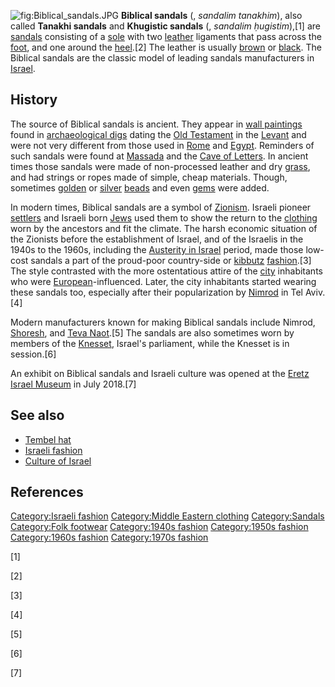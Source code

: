 ![](Biblical_sandals.JPG "fig:Biblical_sandals.JPG") **Biblical
sandals** (, *sandalim tanakhim*), also called **Tanakhi sandals** and
**Khugistic sandals** (, *sandalim ḥugistim*),[1] are
[sandals](sandals "wikilink") consisting of a
[sole](Sole_(shoe) "wikilink") with two [leather](leather "wikilink")
ligaments that pass across the [foot](foot "wikilink"), and one around
the [heel](heel "wikilink").[2] The leather is usually
[brown](brown "wikilink") or [black](black "wikilink"). The Biblical
sandals are the classic model of leading sandals manufacturers in
[Israel](Israel "wikilink").

## History

The source of Biblical sandals is ancient. They appear in [wall
paintings](wall_painting "wikilink") found in [archaeological
digs](archaeology "wikilink") dating the [Old
Testament](Old_Testament "wikilink") in the [Levant](Levant "wikilink")
and were not very different from those used in [Rome](Rome "wikilink")
and [Egypt](Egypt "wikilink"). Reminders of such sandals were found at
[Massada](Massada "wikilink") and the [Cave of
Letters](Cave_of_Letters "wikilink"). In ancient times those sandals
were made of non-processed leather and dry [grass](grass "wikilink"),
and had strings or ropes made of simple, cheap materials. Though,
sometimes [golden](gold "wikilink") or [silver](silver "wikilink")
[beads](bead "wikilink") and even [gems](Gemstone "wikilink") were
added.

In modern times, Biblical sandals are a symbol of
[Zionism](Zionism "wikilink"). Israeli pioneer
[settlers](settler "wikilink") and Israeli born [Jews](Jews "wikilink")
used them to show the return to the [clothing](cloth "wikilink") worn by
the ancestors and fit the climate. The harsh economic situation of the
Zionists before the establishment of Israel, and of the Israelis in the
1940s to the 1960s, including the [Austerity in
Israel](Austerity_in_Israel "wikilink") period, made those low-cost
sandals a part of the proud-poor country-side or
[kibbutz](kibbutz "wikilink") [fashion](fashion "wikilink").[3] The
style contrasted with the more ostentatious attire of the
[city](city "wikilink") inhabitants who were
[European](Europe "wikilink")-influenced. Later, the city inhabitants
started wearing these sandals too, especially after their popularization
by [Nimrod](:he:נעלי_נימרוד "wikilink") in Tel Aviv.[4]

Modern manufacturers known for making Biblical sandals include Nimrod,
[Shoresh](Source_Sandals "wikilink"), and [Teva
Naot](Naot "wikilink").[5] The sandals are also sometimes worn by
members of the [Knesset](Knesset "wikilink"), Israel's parliament, while
the Knesset is in session.[6]

An exhibit on Biblical sandals and Israeli culture was opened at the
[Eretz Israel Museum](Eretz_Israel_Museum "wikilink") in July 2018.[7]

## See also

-   [Tembel hat](Tembel_hat "wikilink")
-   [Israeli fashion](Israeli_fashion "wikilink")
-   [Culture of Israel](Culture_of_Israel "wikilink")

## References

[Category:Israeli fashion](Category:Israeli_fashion "wikilink")
[Category:Middle Eastern
clothing](Category:Middle_Eastern_clothing "wikilink")
[Category:Sandals](Category:Sandals "wikilink") [Category:Folk
footwear](Category:Folk_footwear "wikilink") [Category:1940s
fashion](Category:1940s_fashion "wikilink") [Category:1950s
fashion](Category:1950s_fashion "wikilink") [Category:1960s
fashion](Category:1960s_fashion "wikilink") [Category:1970s
fashion](Category:1970s_fashion "wikilink")

[1]

[2]

[3]

[4]

[5]

[6]

[7]